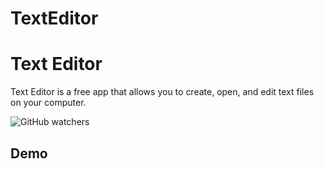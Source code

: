 # TextEditor

# Text Editor

Text Editor is a free app that allows you to create, open, and edit text files on your computer.

![GitHub watchers]()
## Demo


